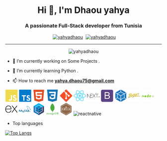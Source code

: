 <h1 align="center">Hi 👋, I'm Dhaou yahya</h1>
<h3 align="center" style>A passionate Full-Stack developer from Tunisia</h3>

<p align="center" style="margin : 10px auto;">
<a href="https://www.linkedin.com/in/yahya-dhaou-bb3862232/" target="_blank" style="margin : auto 5px"><img align="center" src="https://cdn.jsdelivr.net/npm/simple-icons@3.0.1/icons/linkedin.svg" alt="yahyadhaou" height="30" width="30" /></a>
<a href="https://www.facebook.com/Dhaou.yahya2410/"  target="_blank" ><img align="center" src="https://cdn.jsdelivr.net/npm/simple-icons@3.0.1/icons/facebook.svg" alt="yahyadhaou" height="30" width="30" /></a>
</p>

---

<p align="center"><img src="https://komarev.com/ghpvc/?username=yahyadhaou" alt="yahyadhaou" /> </p>

- 🔭 I’m currently working on Some Projects .

- 🌱 I’m currently learning Python .

<!-- -  I’m looking to collaborate on Youtube . -->

- 📫 How to reach me **yahya.dhaou75@gmail.com**


<p>
<img width="40" height="40" alt="javascript" src="./icons/javascript-plain.svg"/>
<img width="40" height="40" alt="typescript" src="./icons/typescript-plain.svg"/>
<img width="40" height="40" alt="HTML5" src="./icons/html5-plain.svg"/>
<img width="40" height="40" alt="CSS3" src="./icons/css3-plain.svg"/>
<!-- <img width="40" height="40" alt="sass" src="./icons/sass-original.svg"/> -->
<img width="40" height="40" alt="git" src="./icons/git-plain.svg"/>
<!-- <img width="40" height="40" alt="redux" src="./icons/redux-original.svg"/> -->
<img width="40" height="40" alt="react" src="./icons/react-original.svg"/>
<img width="40" height="40" alt="nextjs" src="./icons/nextjs.svg"/>
<!-- <img width="40" height="40" alt="angular" src="./icons/angularjs-plain.svg"/> -->
<!-- <img width="40" height="40" alt="vuejs" src="./icons/vuejs-plain.svg"/> -->
<img width="40" height="40" alt="bootstrap" src="./icons/bootstrap-plain.svg"/>
<img width="40" height="40" alt="webpack" src="./icons/webpack-plain.svg"/>
<img width="40" height="40" alt="babel" src="./icons/babel-original.svg"/>
<!-- <img width="40" height="40" alt="firebase" src="./icons/firebase-plain.svg"/> -->
<img width="40" height="40" alt="nodejs" src="./icons/nodejs-plain-wordmark.svg"/>
<img width="40" height="40" alt="express" src="./icons/express-original.svg"/>
<!-- <img width="40" height="40" alt="nestjs" src="./icons/nestjs-plain.svg"/> -->
<!-- <img width="40" height="40" alt="graphql" src="./icons/graphql.svg"/> -->
<img width="40" height="40" alt="mysql" src="./icons/mysql-plain-wordmark.svg"/>
<!-- <img width="40" height="40" alt="postgresql" src="./icons/postgresql-plain.svg"/> -->
<img width="40" height="40" alt="sequelize" src="./icons/sequelize-original.svg"/>
<img width="40" height="40" alt="mongodb" src="./icons/mongodb-plain-wordmark.svg"/>
<img width="40" height="40" alt="mocha" src="./icons/mocha-plain.svg"/>
<img width="40" height="40" alt="reactnative" src="./icons/reactnative.svg/>
</p>







![Anurag's GitHub stats](https://github-readme-stats.vercel.app/api?username=yahyadhaou&hide=issues&show_icons=true)

- Top languages

[![Top Langs](https://github-readme-stats.vercel.app/api/top-langs/?username=yahyadhaou)](https://github.com/anuraghazra/github-readme-stats)








